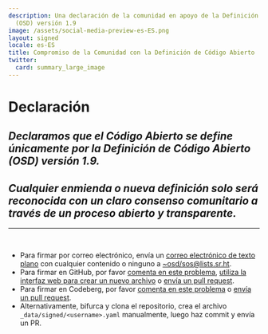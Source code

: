 ```yaml
---
description: Una declaración de la comunidad en apoyo de la Definición de Código Abierto
  (OSD) versión 1.9
image: /assets/social-media-preview-es-ES.png
layout: signed
locale: es-ES
title: Compromiso de la Comunidad con la Definición de Código Abierto
twitter:
  card: summary_large_image
---
```

# **Declaración**

## *Declaramos que el Código Abierto se define únicamente por la Definición de Código Abierto (OSD) versión 1.9.*

## *Cualquier enmienda o nueva definición solo será reconocida con un claro consenso comunitario a través de un proceso abierto y transparente.*

---
<br>

- Para firmar por correo electrónico, envía un [correo electrónico de texto plano](https://useplaintext.email/) con cualquier contenido o ninguno a [~osd/sos@lists.sr.ht](mailto:~osd/sos@lists.sr.ht).
- Para firmar en GitHub, por favor [comenta en este problema](https://github.com/OpenSourceDefinition/sos/issues/1), [utiliza la interfaz web para crear un nuevo archivo](https://github.com/OpenSourceDefinition/sos/new/main/_data/signed) o [envía un pull request](https://github.com/OpenSourceDefinition/sos/pulls).
- Para firmar en Codeberg, por favor [comenta en este problema](https://codeberg.org/osd/sos/issues/1) o [envía un pull request](https://codeberg.org/osd/sos/pulls).
- Alternativamente, bifurca y clona el repositorio, crea el archivo `_data/signed/<username>.yaml` manualmente, luego haz commit y envía un PR.